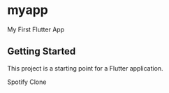 # myapp

My First Flutter App

## Getting Started

This project is a starting point for a Flutter application.

Spotify Clone
